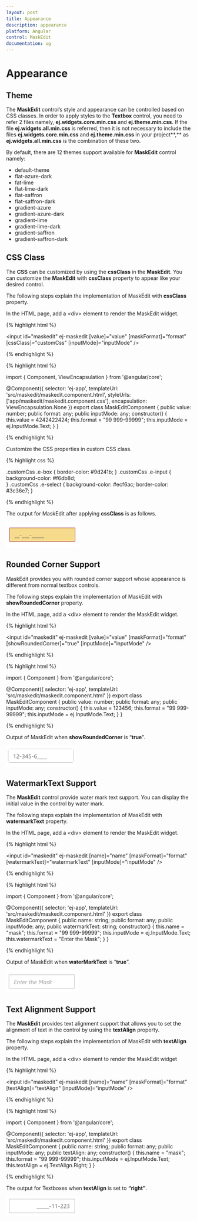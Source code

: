 ```yaml
---
layout: post
title: Appearance
description: appearance
platform: Angular
control: MaskEdit
documentation: ug
---
```


# Appearance

## Theme

The **MaskEdit** control’s style and appearance can be controlled based on CSS classes. In order to apply styles to the **Textbox** control, you need to refer 2 files namely, **ej.widgets.core.min.css** and **ej.theme.min.css**. If the file **ej.widgets.all.min.css** is referred, then it is not necessary to include the files **ej.widgets.core.min.css** and **ej.theme.min.css** in your project**,** as **ej.widgets.all.min.css** is the combination of these two. 

By default, there are 12 themes support available for **MaskEdit** control namely:

* default-theme
* flat-azure-dark
* fat-lime
* flat-lime-dark
* flat-saffron
* flat-saffron-dark
* gradient-azure
* gradient-azure-dark
* gradient-lime
* gradient-lime-dark
* gradient-saffron
* gradient-saffron-dark

## CSS Class

The **CSS** can be customized by using the **cssClass** in the **MaskEdit**. You can customize the **MaskEdit** with **cssClass** property to appear like your desired control.

The following steps explain the implementation of MaskEdit with **cssClass** property.

In the HTML page, add a &lt;div&gt; element to render the MaskEdit widget.  

{% highlight html %}

<input id="maskedit" ej-maskedit [value]="value" [maskFormat]="format" [cssClass]="customCss" [inputMode]="inputMode" />
    
{% endhighlight %}

{% highlight html %}

import { Component, ViewEncapsulation } from '@angular/core';

@Component({
  selector: 'ej-app',
  templateUrl: 'src/maskedit/maskedit.component.html',
  styleUrls: ['app/maskedit/maskedit.component.css'],
  encapsulation: ViewEncapsulation.None 
})
export class MaskEditComponent {
    public value: number;
    public format: any;
    public inputMode: any;
    constructor() {
        this.value = 4242422424;
        this.format = "99 999-99999";
        this.inputMode = ej.InputMode.Text;
    }
}

{% endhighlight %}


Customize the CSS properties in custom CSS class.

{% highlight css %}

.customCss .e-box {
    border-color: #9d241b;
}
.customCss .e-input {
    background-color: #f6db8d;            
}
.customCss .e-select {
    background-color: #ecf6ac;
    border-color: #3c36e7;
}

{% endhighlight %}

The output for MaskEdit after applying **cssClass** is as follows.

![](/angular/MaskEdit/Appearance_images/Appearance_img1.png)

## Rounded Corner Support

MaskEdit provides you with rounded corner support whose appearance is different from normal textbox controls.

The following steps explain the implementation of MaskEdit with **showRoundedCorner** property.

In the HTML page, add a &lt;div&gt; element to render the MaskEdit widget. 

{% highlight html %}

<input id="maskedit" ej-maskedit [value]="value" [maskFormat]="format" 
[showRoundedCorner]="true" [inputMode]="inputMode" />
    
{% endhighlight %}

{% highlight html %}

import { Component } from '@angular/core';

@Component({
  selector: 'ej-app',
  templateUrl: 'src/maskedit/maskedit.component.html'
})
export class MaskEditComponent {
    public value: number;
    public format: any;
    public inputMode: any;
    constructor() {
        this.value = 123456;
        this.format = "99 999-99999";
        this.inputMode = ej.InputMode.Text;
    }
}

{% endhighlight %}

Output of MaskEdit when **showRoundedCorner** is “**true**”.

![](/angular/MaskEdit/Appearance_images/Appearance_img2.png)

## WatermarkText Support

The **MaskEdit** control provide water mark text support. You can display the initial value in the control by water mark.

The following steps explain the implementation of MaskEdit with **watermarkText** property.

In the HTML page, add a &lt;div&gt; element to render the MaskEdit widget.

{% highlight html %}

<input id="maskedit" ej-maskedit [name]="name" [maskFormat]="format" 
[watermarkText]="watermarkText" [inputMode]="inputMode" />
    
{% endhighlight %}

{% highlight html %}

import { Component } from '@angular/core';

@Component({
  selector: 'ej-app',
  templateUrl: 'src/maskedit/maskedit.component.html'
})
export class MaskEditComponent {
    public name: string;
    public format: any;
    public inputMode: any;
    public watermarkText: string;
    constructor() {
        this.name = "mask";
        this.format = "99 999-99999";
        this.inputMode = ej.InputMode.Text;
        this.watermarkText = "Enter the Mask";
    }
}

{% endhighlight %}

Output of MaskEdit when **waterMarkText** is “**true**”.


![](/angular/MaskEdit/Appearance_images/Appearance_img3.png)

## Text Alignment Support

The **MaskEdit** provides text alignment support that allows you to set the alignment of text in the control by using the **textAlign** property.

The following steps explain the implementation of MaskEdit with **textAlign** property.

In the HTML page, add a &lt;div&gt; element to render the MaskEdit widget

{% highlight html %}

<input id="maskedit" ej-maskedit [name]="name" [maskFormat]="format" [textAlign]="textAlign" 
[inputMode]="inputMode" />
    
{% endhighlight %}

{% highlight html %}

import { Component } from '@angular/core';

@Component({
  selector: 'ej-app',
  templateUrl: 'src/maskedit/maskedit.component.html'
})
export class MaskEditComponent {
    public name: string;
    public format: any;
    public inputMode: any;
    public textAlign: any;
    constructor() {
        this.name = "mask";
        this.format = "99 999-99999";
        this.inputMode = ej.InputMode.Text;
        this.textAlign = ej.TextAlign.Right;
    }
}

{% endhighlight %}

The output for Textboxes when **textAlign** is set to **“right”**.

![](/angular/MaskEdit/Appearance_images/Appearance_img4.png)